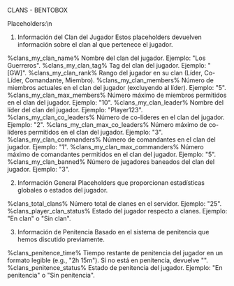 CLANS - BENTOBOX

Placeholders:\n
1. Información del Clan del Jugador
Estos placeholders devuelven información sobre el clan al que pertenece el jugador.

%clans_my_clan_name%
Nombre del clan del jugador. Ejemplo: "Los Guerreros".
%clans_my_clan_tag%
Tag del clan del jugador. Ejemplo: "[GW]".
%clans_my_clan_rank%
Rango del jugador en su clan (Líder, Co-Líder, Comandante, Miembro).
%clans_my_clan_members%
Número de miembros actuales en el clan del jugador (excluyendo al líder). Ejemplo: "5".
%clans_my_clan_max_members%
Número máximo de miembros permitidos en el clan del jugador. Ejemplo: "10".
%clans_my_clan_leader%
Nombre del líder del clan del jugador. Ejemplo: "Player123".
%clans_my_clan_co_leaders%
Número de co-líderes en el clan del jugador. Ejemplo: "2".
%clans_my_clan_max_co_leaders%
Número máximo de co-líderes permitidos en el clan del jugador. Ejemplo: "3".
%clans_my_clan_commanders%
Número de comandantes en el clan del jugador. Ejemplo: "1".
%clans_my_clan_max_commanders%
Número máximo de comandantes permitidos en el clan del jugador. Ejemplo: "5".
%clans_my_clan_banned%
Número de jugadores baneados del clan del jugador. Ejemplo: "3".

2. Información General
Placeholders que proporcionan estadísticas globales o estados del jugador.

%clans_total_clans%
Número total de clanes en el servidor. Ejemplo: "25".
%clans_player_clan_status%
Estado del jugador respecto a clanes. Ejemplo: "En clan" o "Sin clan".

3. Información de Penitencia
Basado en el sistema de penitencia que hemos discutido previamente.

%clans_penitence_time%
Tiempo restante de penitencia del jugador en un formato legible (e.g., "2h 15m"). Si no está en penitencia, devuelve "".
%clans_penitence_status%
Estado de penitencia del jugador. Ejemplo: "En penitencia" o "Sin penitencia".
